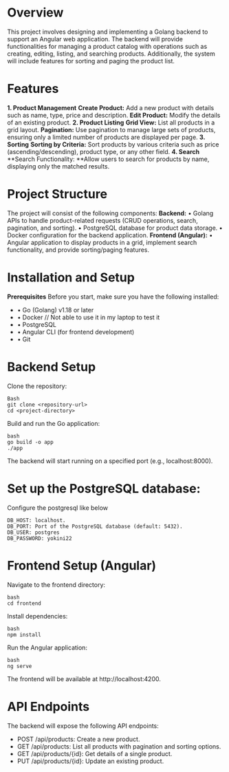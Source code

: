 # Overview
This project involves designing and implementing a Golang backend to support an Angular web application. The backend will provide functionalities for managing a product catalog with operations such as creating, editing, listing, and searching products. Additionally, the system will include features for sorting and paging the product list.

# Features
**1. Product Management**
**Create Product:** Add a new product with details such as name, type, price and  description.
**Edit Product:** Modify the details of an existing product.
**2. Product Listing**
**Grid View:** List all products in a grid layout.
**Pagination:** Use pagination to manage large sets of products, ensuring only a limited number of products are displayed per page.
**3. Sorting**
**Sorting by Criteria:** Sort products by various criteria such as price (ascending/descending), product type, or any other field.
**4. Search**
**Search Functionality: **Allow users to search for products by name, displaying only the matched results.

# Project Structure
The project will consist of the following components:
**Backend:**
•	Golang APIs to handle product-related requests (CRUD operations, search, pagination, and sorting).
•	PostgreSQL database for product data storage.
•	Docker configuration for the backend application.
**Frontend (Angular):**
•	Angular application to display products in a grid, implement search functionality, and provide sorting/paging features.

# Installation and Setup
**Prerequisites**
Before you start, make sure you have the following installed:

-  •	Go (Golang) v1.18 or later
-  •	Docker  // Not able to use it in my laptop to test it
-  •	PostgreSQL 
-  •	Angular CLI (for frontend development)
-  •	Git 

# Backend Setup
Clone the repository:
```
Bash
git clone <repository-url>
cd <project-directory>
```
Build and run the Go application:
```
bash
go build -o app
./app
```
The backend will start running on a specified port (e.g., localhost:8000).

# Set up the PostgreSQL database:
Configure the postgresql like below
```
DB_HOST: localhost.
DB_PORT: Port of the PostgreSQL database (default: 5432).
DB_USER: postgres
DB_PASSWORD: yokini22
```

# Frontend Setup (Angular)
Navigate to the frontend directory:
```
bash
cd frontend
```
Install dependencies:
```
bash
npm install
```

Run the Angular application:
```
bash
ng serve
```
The frontend will be available at http://localhost:4200.

# API Endpoints
The backend will expose the following API endpoints:

- POST /api/products: Create a new product.
- GET /api/products: List all products with pagination and sorting options.
- GET /api/products/{id}: Get details of a single product.
- PUT /api/products/{id}: Update an existing product.
